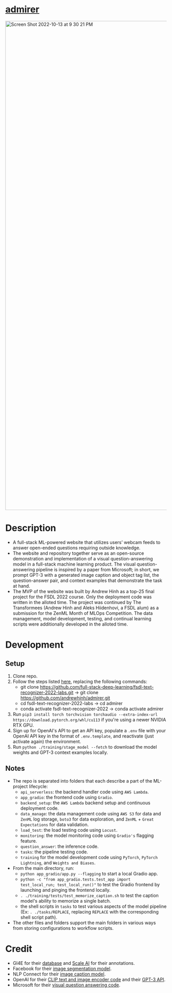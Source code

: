 # [admirer](https://admirer.loca.lt/)
<img width="1525" alt="Screen Shot 2022-10-13 at 9 30 21 PM" src="https://user-images.githubusercontent.com/40700820/195763037-1f5ca861-3eac-4338-8785-f6f16da79ad5.png">

# Description
- A full-stack ML-powered website that utilizes users’ webcam feeds to answer open-ended questions requiring outside knowledge.
- The website and repository together serve as an open-source demonstration and implementation of a visual question-answering model in a full-stack machine learning product. The visual question-answering pipeline is inspired by a paper from Microsoft; in short, we prompt GPT-3 with a generated image caption and object tag list, the question-answer pair, and context examples that demonstrate the task at hand.
- The MVP of the website was built by Andrew Hinh as a top-25 final project for the FSDL 2022 course. Only the deployment code was written in the alloted time. The project was continued by The Transformees (Andrew Hinh and Aleks Hiidenhovi, a FSDL alum) as a submission for the ZenML Month of MLOps Competition. The data management, model development, testing, and continual learning scripts were additionally developed in the alloted time.

# Development
## Setup
1. Clone repo.
2. Follow the steps listed [here](https://github.com/full-stack-deep-learning/fsdl-text-recognizer-2022-labs/tree/main/setup#local), replacing the following commands:
    - git clone https://github.com/full-stack-deep-learning/fsdl-text-recognizer-2022-labs.git -> git clone https://github.com/andrewhinh/admirer.git
    - cd fsdl-text-recognizer-2022-labs -> cd admirer
    - conda activate fsdl-text-recognizer-2022 -> conda activate admirer
3. Run `pip3 install torch torchvision torchaudio --extra-index-url https://download.pytorch.org/whl/cu113` if you're using a newer NVIDIA RTX GPU.
4. Sign up for OpenAI's API to get an API key, populate a `.env` file with your OpenAI API key in the format of `.env.template`, and reactivate (just activate again) the environment.
5. Run `python ./training/stage_model --fetch` to download the model weights and GPT-3 context examples locally.
## Notes
- The repo is separated into folders that each describe a part of the ML-project lifecycle:
    - `api_serverless`: the backend handler code using `AWS Lambda`.
    - `app_gradio`: the frontend code using `Gradio`.
    - `backend_setup`: the `AWS Lambda` backend setup and continuous deployment code.
    - `data_manage`: the data management code using `AWS S3` for data and `ZenML` log storage, `boto3` for data exploration, and `ZenML` + `Great Expectations` for data validation.
    - `load_test`: the load testing code using `Locust`.
    - `monitoring`: the model monitoring code using `Gradio's` flagging feature.
    - `question_answer`: the inference code.
    - `tasks`: the pipeline testing code.
    - `training` for the model development code using `PyTorch`, `PyTorch Lightning`, and `Weights and Biases`.
- From the main directory, run:
    - `python app_gradio/app.py --flagging` to start a local Gradio app.
    - `python -c "from app_gradio.tests.test_app import test_local_run; test_local_run()"` to test the Gradio frontend by launching and pinging the frontend locally.
    - `. ./training/tests/test_memorize_caption.sh` to test the caption model's ability to memorize a single batch.
    - the shell scripts in `tasks` to test various aspects of the model pipeline (Ex: `. ./tasks/REPLACE`, replacing `REPLACE` with the corresponding shell script path).
- The other files and folders support the main folders in various ways from storing configurations to workflow scripts.

# Credit
- GI4E for their [database](https://www.unavarra.es/gi4e/databases/gi4e/?languageId=1) and [Scale AI](https://scale.com/) for their annotations.
- Facebook for their [image segmentation model](https://huggingface.co/facebook/detr-resnet-50-panoptic).
- NLP Connect for their [image caption model](https://huggingface.co/nlpconnect/vit-gpt2-image-captioning).
- OpenAI for their [CLIP text and image encoder code](https://huggingface.co/openai/clip-vit-base-patch16) and their [GPT-3 API](https://openai.com/api/).
- Microsoft for their [visual question answering code](https://github.com/microsoft/PICa).
